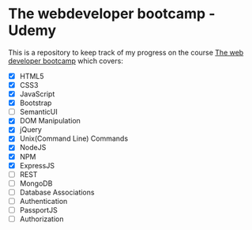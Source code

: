# The webdeveloper bootcamp - Udemy

This is a repository to keep track of my progress on the course [The web developer bootcamp](https://www.udemy.com/the-web-developer-bootcamp/) which covers:

-  [X] HTML5
-  [X] CSS3
-  [X] JavaScript
-  [X] Bootstrap
-  [ ] SemanticUI
-  [X] DOM Manipulation
-  [X] jQuery
-  [X] Unix(Command Line) Commands
-  [X] NodeJS
-  [X] NPM
-  [X] ExpressJS
-  [ ] REST
-  [ ] MongoDB
-  [ ] Database Associations
-  [ ] Authentication
-  [ ] PassportJS
-  [ ] Authorization
